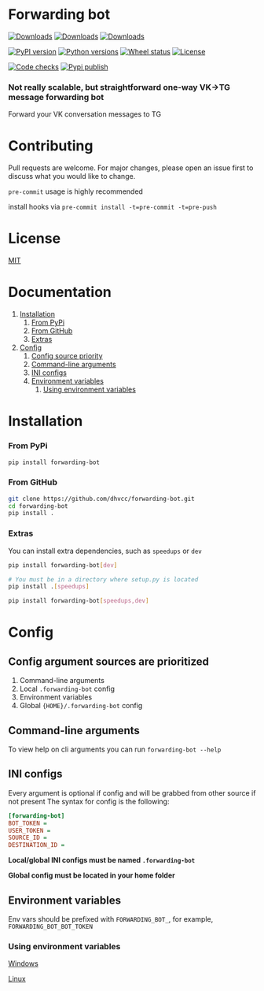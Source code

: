 # Forwarding bot

[![Downloads](https://pepy.tech/badge/forwarding-bot)](https://pepy.tech/project/forwarding-bot)
[![Downloads](https://pepy.tech/badge/forwarding-bot/month)](https://pepy.tech/project/forwarding-bot/month)
[![Downloads](https://pepy.tech/badge/forwarding-bot/week)](https://pepy.tech/project/forwarding-bot/week)

[![PyPI version](https://img.shields.io/pypi/v/forwarding-bot)](https://pypi.org/project/forwarding-bot)
[![Python versions](https://img.shields.io/pypi/pyversions/forwarding-bot)](https://pypi.org/project/forwarding-bot)
[![Wheel status](https://img.shields.io/pypi/wheel/forwarding-bot)](https://pypi.org/project/forwarding-bot)
[![License](https://img.shields.io/pypi/l/forwarding-bot?color=success)](https://github.com/dhvcc/forwarding-bot/blob/master/LICENSE)

[![Code checks](https://github.com/dhvcc/forwarding-bot/workflows/Code%20checks/badge.svg)](https://github.com/dhvcc/forwarding-bot/actions?query=workflow%3A%22Code+checks%22)
[![Pypi publish](https://github.com/dhvcc/forwarding-bot/workflows/Publish%20Package%20to%20PyPI/badge.svg)](https://github.com/dhvcc/forwarding-bot/actions?query=workflow%3A%22Publish+Package+to+PyPI%22)

### Not really scalable, but straightforward one-way VK->TG message forwarding bot

Forward your VK conversation messages to TG

# Contributing

Pull requests are welcome. For major changes, please open an issue first
to discuss what you would like to change.

`pre-commit` usage is highly recommended

install hooks via `pre-commit install -t=pre-commit -t=pre-push`

# License

[MIT](https://github.com/dhvcc/forwarding-bot/blob/master/LICENSE)

# Documentation

1. [Installation](https://github.com/dhvcc/forwarding-bot#installation)
    1. [From PyPi](https://github.com/dhvcc/forwarding-bot#from-pypi)
    2. [From GitHub](https://github.com/dhvcc/forwarding-bot#from-github)
    3. [Extras](https://github.com/dhvcc/forwarding-bot#extras)
2. [Config](https://github.com/dhvcc/forwarding-bot#config)
    1. [Config source priority](https://github.com/dhvcc/forwarding-bot#config-argument-sources-are-prioritized)
    2. [Command-line arguments](https://github.com/dhvcc/forwarding-bot#command-line-arguments)
    3. [INI configs](https://github.com/dhvcc/forwarding-bot#ini-configs)
    4. [Environment variables](https://github.com/dhvcc/forwarding-bot#environment-variables)
        1. [Using environment variables](https://github.com/dhvcc/forwarding-bot#using-environment-variables)

# Installation

### From PyPi

```bash
pip install forwarding-bot
```

### From GitHub

```bash
git clone https://github.com/dhvcc/forwarding-bot.git
cd forwarding-bot
pip install .
```

### Extras

You can install extra dependencies, such as `speedups` or `dev`

```bash
pip install forwarding-bot[dev]
```
```bash
# You must be in a directory where setup.py is located
pip install .[speedups]
```
```bash
pip install forwarding-bot[speedups,dev]
```

# Config

## Config argument sources are prioritized

 1. Command-line arguments
 2. Local `.forwarding-bot` config
 3. Environment variables
 4. Global `{HOME}/.forwarding-bot` config


## Command-line arguments

To view help on cli arguments you can run `forwarding-bot --help`

## INI configs

Every argument is optional if config and will be grabbed from other source if not present
The syntax for config is the following:

```ini
[forwarding-bot]
BOT_TOKEN =
USER_TOKEN =
SOURCE_ID =
DESTINATION_ID =
```

**Local/global INI configs must be named `.forwarding-bot`**

**Global config must be located in your home folder**

## Environment variables

Env vars should be prefixed with `FORWARDING_BOT_`, for example, `FORWARDING_BOT_BOT_TOKEN`

### Using environment variables

[Windows](http://www.dowdandassociates.com/blog/content/howto-set-an-environment-variable-in-windows-command-line-and-registry/)

[Linux](https://linuxize.com/post/how-to-set-and-list-environment-variables-in-linux/)

